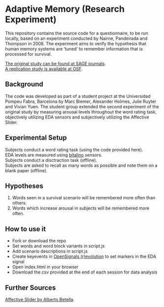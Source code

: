 # Adaptive Memory (Research Experiment)

This repository contains the source code for a questionnaire, to be run locally, based on an experiment conducted by Nairne, Pandeirada and Thompson in 2008. The experiment aims to verify the hypothesis that human memory systems are ‘tuned’ to remember information that is processed for survival.

[The original study can be found at SAGE journals](https://journals.sagepub.com/doi/full/10.1111/j.1467-9280.2008.02064.x).\
[A replication study is available at OSF](https://osf.io/xg8e3/).

## Background
The code was developed as part of a student project at the Universidad Pompeu Fabra, Barcelona by Marc Biemer, Alexander Holmes, Julie Ruyter and Vivian Yuen. The student group extended the second experiment of the original study by measuring arousal levels throughout the word rating task, objectively utilizing EDA sensors and subjectively utilizing the Affective Slider. 

## Experimental Setup
Subjects conduct a word rating task (using the code provided here).\
EDA levels are measured using [bitalino](https://bitalino.com/en/) sensors.\
Subjects conduct a disctraction task (offline).\
Subjects are asked to recall as many words as possible and note them on a blank paper (offline).

## Hypotheses
1. Words seen in a survival scenario will be remembered more often than others.
1. Words which increase arousal in subjects will be remembered more often.

## How to use it
* Fork or download the repo
* Set words and word block variants in script.js 
* Add scenario descriptions in script.js
* Create keyevents in [OpenSignals (r)evolution](https://bitalino.com/en/software) to set markers in the EDA signal
* Open index.html in your browser
* Download the csv provided at the end of each session for data analysis

## Further Sources
[Affective Slider by Alberto Betella](https://github.com/albertobeta/AffectiveSlider).
